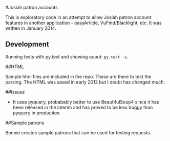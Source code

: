 #Josiah patron accounts

This is exploratory code in an attempt to allow Josiah patron account features in another application - easyArticle, VuFind/Blacklight, etc.  It was written in January 2014.

## Development

Running tests with py.test and showing ouput: `py.test -s`.


##HTML

Sample html files are included in the repo.  These are there to test the parsing.  The HTML was saved in early 2012 but I doubt has changed much. 


##Issues

 * It uses pyquery, probabably better to use BeautifulSoup4 since it has been released in the interim and has proved to be less buggy than pyquery in production.  


##Sample patrons

Bonnie creates sample patrons that can be used for testing requests.  
